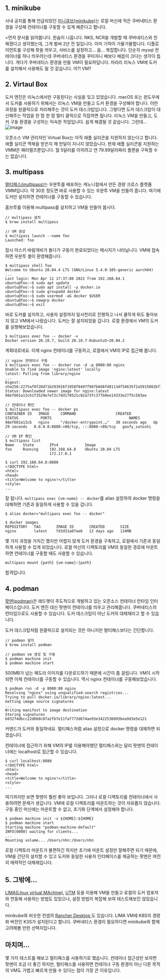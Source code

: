 ## 1\. minikube

사내 공지를 통해 언급되었던 [미니큐브(minikube)](https://minikube.sigs.k8s.io/)는 로컬 머신에 작은 쿠버네티스 환경을 구성해 컨테이너를 구동할 수 있게 해준다고 합니다.</span>

<먼저 문서를 읽어봅니다. 한숨이 나옵니다. NKS, NCR을 개발할 때 쿠버네티스와 친해졌다고 생각했는데, 그게 벌써 2년 전 일입니다. 이미 기억이 가물가물합니다. 디플로이먼트를 구성해 팟을 띄우고, 서비스를 설정하고… 음… 복잡합니다. 단순히 mysql 컨테이너를 하나 띄우려는데 쿠버네티스 환경을 꾸미자니 배보다 배꼽이 크다는 생각이 듭니다. 게다가 쿠버네티스 환경을 만들 VM이 필요하답니다. 차라리 리눅스 VM에 도커를 설치해서 사용해도 될 것 같습니다. 어?! VM?</span>

## 2\. Virtaul Box

도커 엔진은 리눅스에서만 구동된다는 사실을 잊고 있었습니다. macOS 또는 윈도우에서 도커를 사용하기 위해서는 리눅스 VM을 만들고 도커 환경을 구성해야 합니다. 이런 과정을 원클릭으로 처리해주는 것이 도커 데스크탑입니다. 그렇다면 도커 데스크탑이 대신해주는 작업을 한 땀 한 땀 멀티 클릭으로 직접하면 됩니다. 리눅스 VM을 만들고, 도커 구동 환경을 구성하는 익숙한 작업입니다. 쉽게 해결될 것 같습니다. 그런데…![image](https://user-images.githubusercontent.com/33619494/188442439-204771f8-58a5-4d40-a11b-84264ee5bc8f.png)

오픈소스 VM 관리자인 Virtual Box는 아직 애플 실리콘을 지원하지 않는다고 합니다. 애플 실리콘 맥북을 받은지 채 한달이 지나지 않았습니다. 현재 애플 실리콘을 지원하는 VMM은 패러렐즈뿐입니다. 월 5달러를 아끼려고 연 79.99달러짜리 플랜을 구독할 수는 없습니다.

## 3\. multipass

[멀티패스(multipass)](https://multipass.run/)는 우분투를 배포하는 캐노니컬에서 만든 경량 크로스 플랫폼 VMM입니다. 약 30초 정도면 바로 사용할 수 있는 우분투 VM을 만들어 줍니다. 여기에 도커만 설치하면 컨테이너를 구동할 수 있습니다.</span>

홈브루를 이용해 multipass를 설치하고 VM을 만들어 봅시다.</span>
<br>
```
// multipass 설치
$ brew install multipass

// VM 생성
$ multipass launch --name foo
Launched: foo
```

잠시 아스키 바람개비가 돌다가 구동이 완료되었다는 메시지가 나타납니다. VM에 접속하면 우분투 셸이 환영해줍니다.</span>
<br>
```
$ multipass shell foo
Welcome to Ubuntu 20.04.4 LTS (GNU/Linux 5.4.0-105-generic aarch64)
...
Last login: Mon Apr 11 17:37:08 2022 from 192.168.64.1
ubuntu@foo:~$ sudo apt update
ubuntu@foo:~$ sudo apt install -y docker.io
ubuntu@foo:~$ sudo groupadd docker
ubuntu@foo:~$ sudo usermod -aG docker $USER
ubuntu@foo:~$ newgrp docker 
ubuntu@foo:~$ exit
```

바로 도커를 설치하고, 사용자 설정까지 일사천리로 진행하고 나서 쿨하게 뒤도 돌아보지 않고 VM에서 나왔습니다. 도커는 잘 설치되었을 겁니다. 로컬 환경에서 VM의 도커를 실행해보았습니다.</span>
<br>
```
$ multipass exec foo -- docker -v
Docker version 20.10.7, build 20.10.7-0ubuntu5~20.04.2
```

계획대로네요. 이제 nginx 컨테이너를 구동하고, 로컬에서 VM의 IP로 접근해 봅니다.</span>
<br>
```
// nginx 컨테이너 구동
$ multipass exec foo -- docker run -d -p 8080:80 nginx
Unable to find image 'nginx:latest' locally
latest: Pulling from library/nginx
...
Digest: sha256:2275af0f20d71b293916f1958f8497f987b8d8fd8113df54635f2a5915002bf1
Status: Downloaded newer image for nginx:latest
98ef601a13cb1f3529e7ef2c7dd178521c02a73fc377b0ee14333e27f5c583ee

// 컨테이너 확인
$ multipass exec foo -- docker ps
CONTAINER ID   IMAGE     COMMAND                  CREATED          STATUS          PORTS                                   NAMES
98ef601a13cb   nginx     "/docker-entrypoint.…"   30 seconds ago   Up 29 seconds   0.0.0.0:8080->80/tcp, :::8080->80/tcp   goofy_satoshi

// VM IP 확인
$ multipass list
Name    State       IPv4            Image
foo     Running     192.168.64.8    Ubuntu 20.04 LTS
                    172.17.0.1

$ curl 192.168.64.8:8080
<!DOCTYPE html>
<html>
<head>
<title>Welcome to nginx!</title>
<style>
...
```

잘 됩니다. `multipass exec {vm-name} -- docker`를 alias 설정하여 docker 명령을 대체하면 기존과 동일하게 사용할 수 있을 겁니다.</span>
<br>
```
$ alias docker="multipass exec foo -- docker"

$ docker images
REPOSITORY   TAG       IMAGE ID       CREATED       SIZE
nginx        latest    fd3d31a07ae6   12 days ago   134MB
```

몇 가지 과정을 거치긴 했지만 어렵지 않게 도커 환경을 구축하고, 로컬에서 기존과 동일하게 사용할 수 있게 되었습니다. 로컬 머신의 디렉토리를 VM의 동일한 경로에 마운트하면 컨테이너를 구동할 때도 사용할 수 있습니다.</span>
<br>
```
multipass mount {path} {vm-name}:{path}
```

합격입니다.</span>

## 4\. podman

[팟맨(podman)](https://podman.io/)은 레드햇이 주도적으로 개발하고 있는 오픈소스 컨테이너 런타임 인터페이스입니다. 도커 엔진 대신 팟맨이 컨테이너를 띄우고 관리해줍니다. 쿠버네티스의 런타임으로도 사용할 수 있습니다. 도커 데스크탑이 아닌 도커의 대체재라고 할 수 있습니다.</span>

도커 데스크탑처럼 원클릭으로 설치되는 것은 아니지만 멀티패스보다는 간단합니다.</span>
<br>
```
// podman 설치
$ brew install podman

// podman vm 생성 및 구동
$ podman machine init
$ podman machine start
```

500MB가 넘는 페도라 이미지를 다운로드하기 때문에 시간이 좀 걸립니다. VM이 시작되면 이제 컨테이너를 구동할 수 있습니다. 역시 nginx 컨테이너를 구동해보았습니다.</span>
<br>
```
$ podman run -d -p 8080:80 nginx
Resolving "nginx" using unqualified-search registries...
Trying to pull docker.io/library/nginx:latest...
Getting image source signatures
...
Writing manifest to image destination
Storing signatures
b032f4dbcc22d6b0c07a2fb7e11faf773d674ae93e3422536093bea9d3e5e121
```

커맨드가 도커와 동일하네요. 멀티패스처럼 alias 설정으로 docker 명령을 대체하면 되겠습니다.</span>

컨테이너에 접근하기 위해 VM의 IP를 이용해야했던 멀티패스와는 달리 팟맨의 컨테이너에는 localhost로 접근할 수 있습니다.</span>
<br>
```
$ curl localhost:8080
<!DOCTYPE html>
<html>
<head>
<title>Welcome to nginx!</title>
<style>
...
```

여기까지만 보면 팟맨이 훨씬 좋아 보입니다. 그러나 로컬 디렉토리를 컨테이너에서 사용하려면 문제가 생깁니다. VM에 로컬 디렉토리를 마운트하는 것이 자유롭지 않습니다. 구동 중인 머신에는 마운트할 수 없고, 초기화 단계에서 설정해야 합니다.</span>
<br>
```
$ podman machine init -v ${HOME}:${HOME}
$ podman machine start
Starting machine "podman-machine-default"
INFO[0000] waiting for clients...
...
Mounting volume... /Users/nhn:/Users/nhn
```

로컬 디렉토리 마운트가 불편하긴 하지만 초기에 마운트 설정만 잘해주면 되기 때문에, VM을 간단히 설치할 수 있고 도커와 동일한 사용자 인터페이스를 제공하는 팟맨은 여전히 매력적인 대체재입니다.</span>

## 5\. 그밖에…

[LIMA(LInux virtual MAchine)](https://github.com/lima-vm/lima), [UTM](https://mac.getutm.app/) 등을 이용해 VM을 만들고 로컬의 도커 컴포저와 연동해 사용하는 방법도 있었으나, 설정 방법이 복잡해 보여 테스트해보진 않았습니다. </span>

minikube와 비슷한 컨셉의 [Rancher Desktop ](https://rancherdesktop.io/)도 있습니다. LIMA VM에 K8S의 경량화 버전인 K3S가 설치된다고 합니다. 쿠버네티스 환경이 필요하다면 minikube와 함께 고려해볼 만한 선택지입니다.</span>

## 마치며…

몇 가지 테스트를 해보고 멀티패스를 사용하기로 했습니다. 컨테이너 접근성만 보자면 팟맨이 조금 더 좋긴 하지만, 멀티패스를 사용하면 컨테이너 구동 환경이 아닌 다른 목적의 VM도 가볍고 빠르게 만들 수 있다는 점이 가장 큰 이유입니다.</span>
